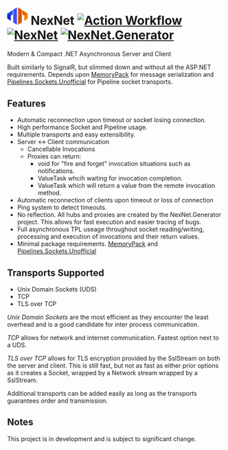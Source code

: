 # <img src="./docs/images/logo-256.png" width="48"> NexNet [![Action Workflow](https://github.com/Dtronix/NexNet/actions/workflows/dotnet.yml/badge.svg)](https://github.com/Dtronix/NexNet/actions)  [![NexNet](https://img.shields.io/nuget/v/NexNet.svg?maxAge=60)](https://www.nuget.org/packages/NexNet) [![NexNet.Generator](https://img.shields.io/nuget/v/NexNet.Generator.svg?maxAge=60)](https://www.nuget.org/packages/NexNet.Generator)
Modern &amp; Compact .NET Asynchronous Server and Client

Built similarly to SignalR, but slimmed down and without all the ASP.NET requirements. Depends upon [MemoryPack](https://github.com/Cysharp/MemoryPack) for message serialization and [Pipelines.Sockets.Unofficial](https://github.com/mgravell/Pipelines.Sockets.Unofficial) for Pipeline socket transports.

## Features
- Automatic reconnection upon timeout or socket losing connection.
- High performance Socket and Pipeline usage.
- Multiple transports and easy extensibility.
- Server <-> Client communication
  - Cancellable Invocations
  - Proxies can return:
    - void for "fire and forget" invocation situations such as notifications.
    - ValueTask whcih waiting for invocation completion.
    - ValueTask<T> which will return a value from the remote invocation method.
- Automatic reconnection of clients upon timeout or loss of connection
- Ping system to detect timeouts.
- No reflection. All hubs and proxies are created by the NexNet.Generator project.  This allows for fast execution and easier tracing of bugs.
- Full asynchronous TPL useage throughout socket reading/writing, processing and execution of invocations and their return values.
- Minimal package requirements. [MemoryPack](https://github.com/Cysharp/MemoryPack) and [Pipelines.Sockets.Unofficial](https://github.com/mgravell/Pipelines.Sockets.Unofficial)

## Transports Supported
- Unix Domain Sockets (UDS)
- TCP
- TLS over TCP

*Unix Domain Sockets* are the most efficient as they encounter the least overhead and is  a good candidate for inter process communication.

*TCP* allows for network and internet communication. Fastest option next to a UDS.

*TLS over TCP* allows for TLS encryption provided by the SslStream on both the server and client. This is still fast, but not as fast as either prior options as it creates a Socket, wrapped by a Network stream wrapped by a SslStream.

Additional transports can be added easily as long as the transports guarantees order and transmission.

## Notes
This project is in development and is subject to significant change.
